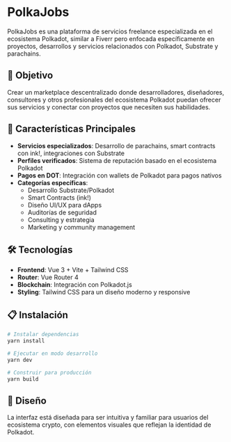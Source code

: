 # PolkaJobs

PolkaJobs es una plataforma de servicios freelance especializada en el ecosistema Polkadot, similar a Fiverr pero enfocada específicamente en proyectos, desarrollos y servicios relacionados con Polkadot, Substrate y parachains.

## 🎯 Objetivo

Crear un marketplace descentralizado donde desarrolladores, diseñadores, consultores y otros profesionales del ecosistema Polkadot puedan ofrecer sus servicios y conectar con proyectos que necesiten sus habilidades.

## 🚀 Características Principales

- **Servicios especializados**: Desarrollo de parachains, smart contracts con ink!, integraciones con Substrate
- **Perfiles verificados**: Sistema de reputación basado en el ecosistema Polkadot
- **Pagos en DOT**: Integración con wallets de Polkadot para pagos nativos
- **Categorías específicas**: 
  - Desarrollo Substrate/Polkadot
  - Smart Contracts (ink!)
  - Diseño UI/UX para dApps
  - Auditorías de seguridad
  - Consulting y estrategia
  - Marketing y community management

## 🛠️ Tecnologías

- **Frontend**: Vue 3 + Vite + Tailwind CSS
- **Router**: Vue Router 4
- **Blockchain**: Integración con Polkadot.js
- **Styling**: Tailwind CSS para un diseño moderno y responsive

## 📋 Instalación

```bash
# Instalar dependencias
yarn install

# Ejecutar en modo desarrollo
yarn dev

# Construir para producción
yarn build
```

## 🎨 Diseño

La interfaz está diseñada para ser intuitiva y familiar para usuarios del ecosistema crypto, con elementos visuales que reflejan la identidad de Polkadot.
